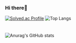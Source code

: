 ### Hi there👋
[![Solved.ac Profile](http://mazassumnida.wtf/api/generate_badge?boj=emrdyd000)](https://solved.ac/emrdyd000)
![Top Langs](https://github-readme-stats.vercel.app/api/top-langs/?username=emrdyd664@naver.com&layout=compact&theme=onedark)
#
![Anurag's GitHub stats](https://github-readme-stats.vercel.app/api?username=EomDeukyong&show_icons=true&theme=radical)

